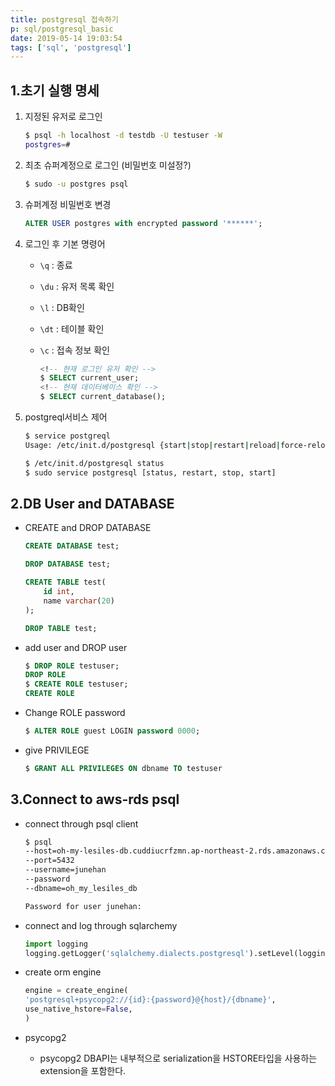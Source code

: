 ```yaml
---
title: postgresql 접속하기
p: sql/postgresql_basic
date: 2019-05-14 19:03:54
tags: ['sql', 'postgresql']
---
```


## 1.초기 실행 명세

   1. 지정된 유저로 로그인

        ```bash
        $ psql -h localhost -d testdb -U testuser -W
        postgres=#
        ```

   2. 최초 슈퍼계정으로 로그인 (비밀번호 미설정?)

        ```bash
        $ sudo -u postgres psql
        ```

   3. 슈퍼계정 비밀번호 변경

        ```sql
        ALTER USER postgres with encrypted password '******';
        ```

   3. 로그인 후 기본 명령어

      - `\q`  : 종료
      - `\du` : 유저 목록 확인
      - `\l`  : DB확인
      - `\dt` : 테이블 확인
      - `\c`  : 접속 정보 확인
        
        ```sql
        <!-- 현재 로그인 유저 확인 -->
        $ SELECT current_user;
        <!-- 현재 데이터베이스 확인 -->
        $ SELECT current_database();
        ```

   4. postgreql서비스 제어

        ```bash
        $ service postgreql
        Usage: /etc/init.d/postgresql {start|stop|restart|reload|force-reload|status} [verision ..]
        
        $ /etc/init.d/postgresql status
        $ sudo service postgresql [status, restart, stop, start]
        ```

## 2.DB User and DATABASE

   - CREATE and DROP DATABASE

        ```sql
        CREATE DATABASE test;

        DROP DATABASE test;

        CREATE TABLE test(
            id int,
            name varchar(20)
        );

        DROP TABLE test;
        ```

   - add user and DROP user
        ```sql
        $ DROP ROLE testuser;
        DROP ROLE
        $ CREATE ROLE testuser;
        CREATE ROLE
        ```

   - Change ROLE password
        ```sql
        $ ALTER ROLE guest LOGIN password 0000;
        ```
   - give PRIVILEGE
        ```sql
        $ GRANT ALL PRIVILEGES ON dbname TO testuser
        ```

## 3.Connect to aws-rds psql

   - connect through psql client

        ```bash
        $ psql
        --host=oh-my-lesiles-db.cuddiucrfzmn.ap-northeast-2.rds.amazonaws.com
        --port=5432
        --username=junehan
        --password
        --dbname=oh_my_lesiles_db
        
        Password for user junehan:
        ```

   - connect and log through sqlarchemy

        ```python
        import logging
        logging.getLogger('sqlalchemy.dialects.postgresql').setLevel(logging.INFO)
        ```
   
   - create orm engine
        ```python
        engine = create_engine(
        'postgresql+psycopg2://{id}:{password}@{host}/{dbname}',
        use_native_hstore=False,
        )
        ```

   - psycopg2
      - psycopg2 DBAPI는 내부적으로 serialization을 HSTORE타입을 사용하는 extension을 포함한다.